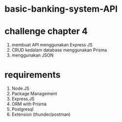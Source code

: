 # basic-banking-system-API

# challenge chapter 4
  1. membuat API menggunakan Express JS
  2. CRUD kedalam database menggunakan Prisma
  3. menggunakan JSON

# requirements
  1. Node.JS
  2. Package Management
  3. Express.JS
  4. ORM with Prisma
  5. Postgresql
  6. Extension (thunder/postman)
